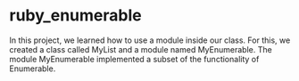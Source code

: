 # ruby_enumerable
In this project, we learned how to use a module inside our class. For this, we created a class called MyList and a module named MyEnumerable. The module MyEnumerable implemented a subset of the functionality of Enumerable.
